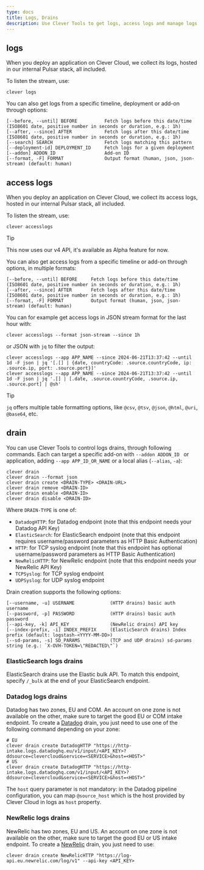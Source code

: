 ```yaml
---
type: docs
title: Logs, Drains
description: Use Clever Tools to get logs, access logs and manage logs drains
---
```


## logs

When you deploy an application on Clever Cloud, we collect its logs, hosted in our internal Pulsar stack, all included.

To listen the stream, use:

```
clever logs
```

You can also get logs from a specific timeline, deployment or add-on through options:

```
[--before, --until] BEFORE          Fetch logs before this date/time (ISO8601 date, positive number in seconds or duration, e.g.: 1h)
[--after, --since] AFTER            Fetch logs after this date/time (ISO8601 date, positive number in seconds or duration, e.g.: 1h)
[--search] SEARCH                   Fetch logs matching this pattern
[--deployment-id] DEPLOYMENT_ID     Fetch logs for a given deployment
[--addon] ADDON_ID                  Add-on ID
[--format, -F] FORMAT               Output format (human, json, json-stream) (default: human)
```

## access logs

When you deploy an application on Clever Cloud, we collect its access logs, hosted in our internal Pulsar stack, all included.

To listen the stream, use:

```
clever accesslogs
```

> [!TIP]
>  This now uses our v4 API, it's available as Alpha feature for now.

You can also get access logs from a specific timeline or add-on through options, in multiple formats:

```
[--before, --until] BEFORE     Fetch logs before this date/time (ISO8601 date, positive number in seconds or duration, e.g.: 1h)
[--after, --since] AFTER       Fetch logs after this date/time (ISO8601 date, positive number in seconds or duration, e.g.: 1h)
[--format, -F] FORMAT          Output format (human, json, json-stream) (default: human)
```

You can for example get access logs in JSON stream format for the last hour with:

```
clever accesslogs --format json-stream --since 1h
```

or JSON with `jq` to filter the output:

```
clever accesslogs --app APP_NAME --since 2024-06-21T13:37:42 --until 1d -F json | jq '[.[] | {date, countryCode: .source.countryCode, ip: .source.ip, port: .source.port}]'
clever accesslogs --app APP_NAME --since 2024-06-21T13:37:42 --until 1d -F json | jq '.[] | [.date, .source.countryCode, .source.ip, .source.port] | @sh'
```

> [!TIP]
> `jq` offers multiple table formatting options, like `@csv`, `@tsv`, `@json`, `@html`, `@uri`, `@base64`, etc.

## drain

You can use Clever Tools to control logs drains, through following commands. Each can target a specific add-on with `--addon ADDON_ID ` or application, adding `--app APP_ID_OR_NAME` or a local alias (`--alias`, `-a`):

```
clever drain
clever drain --format json
clever drain create <DRAIN-TYPE> <DRAIN-URL>
clever drain remove <DRAIN-ID>
clever drain enable <DRAIN-ID>
clever drain disable <DRAIN-ID>
```

Where `DRAIN-TYPE` is one of:

- `DatadogHTTP`: for Datadog endpoint (note that this endpoint needs your Datadog API Key)
- `ElasticSearch`: for ElasticSearch endpoint (note that this endpoint requires username/password parameters as HTTP Basic Authentication)
- `HTTP`: for TCP syslog endpoint (note that this endpoint has optional username/password parameters as HTTP Basic Authentication)
- `NewRelicHTTP`: for NewRelic endpoint (note that this endpoint needs your NewRelic API Key)
- `TCPSyslog`: for TCP syslog endpoint
- `UDPSyslog`: for UDP syslog endpoint

Drain creation supports the following options:

```
[--username, -u] USERNAME             (HTTP drains) basic auth username
[--password, -p] PASSWORD             (HTTP drains) basic auth password
[--api-key, -k] API_KEY               (NewRelic drains) API key
[--index-prefix, -i] INDEX_PREFIX     (ElasticSearch drains) Index prefix (default: logstash-<YYYY-MM-DD>)
[--sd-params, -s] SD_PARAMS           (TCP and UDP drains) sd-params string (e.g.: `X-OVH-TOKEN=\"REDACTED\"`)
```

### ElasticSearch logs drains

ElasticSearch drains use the Elastic bulk API. To match this endpoint, specify `/_bulk` at the end of your ElasticSearch endpoint.

### Datadog logs drains

Datadog has two zones, EU and COM. An account on one zone is not available on the other, make sure to target the good EU or COM intake endpoint. To create a [Datadog](https://docs.datadoghq.com/api/?lang=python#send-logs-over-http) drain, you just need to use one of the following command depending on your zone:

```
# EU
clever drain create DatadogHTTP "https://http-intake.logs.datadoghq.eu/v1/input/<API_KEY>?ddsource=clevercloud&service=<SERVICE>&host=<HOST>"
# US
clever drain create DatadogHTTP "https://http-intake.logs.datadoghq.com/v1/input/<API_KEY>?ddsource=clevercloud&service=<SERVICE>&host=<HOST>"
```

The `host` query parameter is not mandatory: in the Datadog pipeline configuration, you can map `@source_host` which is the host provided by Clever Cloud in logs as `host` property.

### NewRelic logs drains

NewRelic has two zones, EU and US. An account on one zone is not available on the other, make sure to target the good EU or US intake endpoint. To create a [NewRelic](https://docs.newrelic.comlogs/log-api/introduction-log-api/) drain, you just need to use:

```
clever drain create NewRelicHTTP "https://log-api.eu.newrelic.com/log/v1" --api-key <API_KEY>
```
